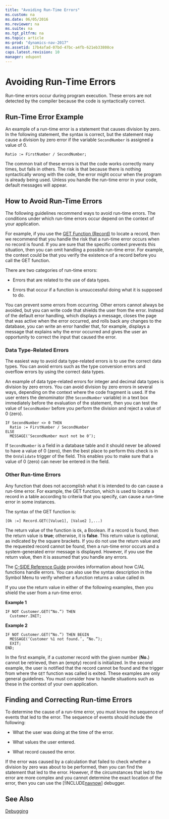 ```yaml
---
title: "Avoiding Run-Time Errors"
ms.custom: na
ms.date: 06/05/2016
ms.reviewer: na
ms.suite: na
ms.tgt_pltfrm: na
ms.topic: article
ms-prod: "dynamics-nav-2017"
ms.assetid: 17b4afad-07bd-47bc-a4fb-621eb33808ce
caps.latest.revision: 10
manager: edupont
---
```

# Avoiding Run-Time Errors
Run\-time errors occur during program execution. These errors are not detected by the compiler because the code is syntactically correct.  
  
## Run\-Time Error Example  
 An example of a run\-time error is a statement that causes division by zero. In the following statement, the syntax is correct, but the statement may cause a division by zero error if the variable `SecondNumber` is assigned a value of 0.  
  
```  
Ratio := FirstNumber / SecondNumber;  
```  
  
 The common trait of these errors is that the code works correctly many times, but fails in others. The risk is that because there is nothing syntactically wrong with the code, the error might occur when the program is already being used. Unless you handle the run\-time error in your code, default messages will appear.  
  
## How to Avoid Run\-Time Errors  
 The following guidelines recommend ways to avoid run\-time errors. The conditions under which run\-time errors occur depend on the context of your application.  
  
 For example, if you use the [GET Function \(Record\)](GET-Function--Record-.md) to locate a record, then we recommend that you handle the risk that a run\-time error occurs when no record is found. If you are sure that the specific context prevents this situation, then you can omit handling a possible run\-time error. For example, the context could be that you verify the existence of a record before you call the GET function.  
  
 There are two categories of run\-time errors:  
  
-   Errors that are related to the use of data types.  
  
-   Errors that occur if a function is unsuccessful doing what it is supposed to do.  
  
 You can prevent some errors from occurring. Other errors cannot always be avoided, but you can write code that shields the user from the error. Instead of the default error handling, which displays a message, closes the page that was active when the error occurred, and rolls back any changes to the database, you can write an error handler that, for example, displays a message that explains why the error occurred and gives the user an opportunity to correct the input that caused the error.  
  
### Data Type\-Related Errors  
 The easiest way to avoid data type\-related errors is to use the correct data types. You can avoid errors such as the type conversion errors and overflow errors by using the correct data types.  
  
 An example of data type\-related errors for integer and decimal data types is division by zero errors. You can avoid division by zero errors in several ways, depending on the context where the code fragment is used. If the user enters the denominator \(the `SecondNumber` variable\) in a text box immediately before the evaluation of the statement, then you can test the value of `SecondNumber` before you perform the division and reject a value of 0 \(zero\).  
  
```  
IF SecondNumber <> 0 THEN  
  Ratio := FirstNumber / SecondNumber  
ELSE  
  MESSAGE(‘SecondNumber must not be 0’);  
```  
  
 If `SecondNumber` is a field in a database table and it should never be allowed to have a value of 0 \(zero\), then the best place to perform this check is in the `OnValidate` trigger of the field. This enables you to make sure that a value of 0 \(zero\) can never be entered in the field.  
  
### Other Run\-time Errors  
 Any function that does not accomplish what it is intended to do can cause a run\-time error. For example, the GET function, which is used to locate a record in a table according to criteria that you specify, can cause a run\-time error in some instances.  
  
 The syntax of the GET function is:  
  
 `[Ok :=] Record.GET([Value1], [Value2 ],...)`  
  
 The return value of the function is `Ok`, a Boolean. If a record is found, then the return value is **true**; otherwise, it is **false**. This return value is optional, as indicated by the square brackets. If you do not use the return value and the requested record cannot be found, then a run\-time error occurs and a system\-generated error message is displayed. However, if you use the return value, then it is assumed that you handle any errors.  
  
 The [C\-SIDE Reference Guide](C-SIDE-Reference-Guide.md) provides information about how C/AL functions handle errors. You can also use the syntax description in the Symbol Menu to verify whether a function returns a value called `Ok`  
  
 If you use the return value in either of the following examples, then you shield the user from a run\-time error.  
  
 **Example 1**  
  
```  
IF NOT Customer.GET(“No.”) THEN  
  Customer.INIT;  
```  
  
 **Example 2**  
  
```  
IF NOT Customer.GET(“No.”) THEN BEGIN  
  MESSAGE(‘Customer %1 not found.’, “No.”);  
  EXIT;  
END;  
```  
  
 In the first example, if a customer record with the given number \(**No.**\) cannot be retrieved, then an \(empty\) record is initialized. In the second example, the user is notified that the record cannot be found and the trigger from where the `GET` function was called is exited. These examples are only general guidelines. You must consider how to handle situations such as these in the context of your own application.  
  
## Finding and Correcting Run\-time Errors  
 To determine the cause of a run\-time error, you must know the sequence of events that led to the error. The sequence of events should include the following:  
  
-   What the user was doing at the time of the error.  
  
-   What values the user entered.  
  
-   What record caused the error.  
  
 If the error was caused by a calculation that failed to check whether a division by zero was about to be performed, then you can find the statement that led to the error. However, if the circumstances that led to the error are more complex and you cannot determine the exact location of the error, then you can use the [!INCLUDE[navnow](includes/navnow_md.md)] debugger.  
  
## See Also  
 [Debugging](Debugging.md)